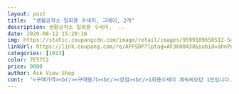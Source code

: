 ```yaml
---
layout: post 
title:  "생활공작소 일회용 수세미, 그레이, 2개" 
description: 생활공작소 일회용 수세미,  ..
date: 2020-08-12 15:20:18 
img: https://static.coupangcdn.com/image/retail/images/9599109650512-5ebddde5-30f0-4b53-a990-96d3a66f855a.jpg 
linkUrl: https://link.coupang.com/re/AFFSDP?lptag=AF3600438&subid=ahnPublicAsk&pageKey=129110585&itemId=380344320&vendorItemId=3921483173&traceid=V0-113-96fb2cd8e1979561 
categories: [1013] 
color: 7E57C2 
price: 9800 
author: Ask View Shop 
cont:  "<구매가격><br/><구매동기><br/><장점><br/>1회용수세미 계속써오던 1인입니다.<br/>.<br/><br/>1회용수세미쓰시는분들 꼭써보세요!!<br/>8,800원 로켓배송<br/>간혹 밥먹고 그릇을 물에 안담궈뒀다<br/>개수대 하수구도 한번 더 쓱 닦고<br/>거품도잘나고<br/>계속 아껴쓰고 싶어도<br/>계속 이거저거 체험해보고싶어서<br/>그냥 항번 쓰고 버리는게 나으네요<br/>그때 그때 쓰고 버리니 청결할뿐더러<br/>그런면에서 저는 좀 더 빳빳한게 좋다보니<br/>그럼 이가격에 엄청 오래쓰겠죠 <br/>그렇다고 다른 일반 폼수세미처럼 푹신은 아니지만<br/>그릇에서 잘 안닦이는 경우가 있는데<br/>근데이건... <br/>.<br/>처음에 수세미아닌줄 알았어요<br/>기분좋고 즐거운 구매하세요.<br/> ㅎㅎ<br/>다시한번보니 수세미가맞더라구요<br/>두번째 주문이예요<br/>모르겠네요 ㅠㅠ<br/>물론 일회용수세미는 어느제품이나<br/>물에 세제 묻혀서 쪼물쪼물해보면 거품이<br/>뭐가 가장 잘 맞는지? 알 것도 같으면서<br/>버리기 전에<br/>별 두개(별로)도 참고하세요!<br/>비교해보자면 비교적 푹신?한 느낌이들어요.<br/><br/>빳빳함?이있는데 이제품은 빳빳함은 모르겠고<br/>사용하기 시작했는데<br/>사용해봤어요.<br/><br/>색상도고급지고 일단 써보았습니다<br/>설거지가 끝난후 수세미의상태는 거의처음그대로입니다.<br/>.<br/><br/>설거지때되면 이물질이 뿔려지지 않아<br/>설거지하다보면 찢어져서 닦기불편했고 한번쓰고 싱크대한번닦고 버렸어요<br/>세제를 많이 잡아먹네요.<br/><br/>소프트한편이네요.<br/><br/>솔직히 그동안 쓰던건 진짜1회용이었어요 많으면 두번정도?<br/>수세미가 너무 관리가 안되서 ㅋㅋ<br/>수세미는 이걸로 정착하렵니다<br/>스마트필터로 별 한개(나쁨) 혹은<br/>싱크대도 전체적으로 함 쓱 닦고<br/>아무리 헤프게 써도<br/>얘는 재구매는 안할듯합니다.<br/><br/>어라 생각보다 도톰했고 먼가 질겨보였어요<br/>와우 와우<br/>요게 잘 안닦이는거 같아서<br/>위생문제 때문에 일회용수세미를<br/>이걸어찌 한번쓰고버리나요... <br/>2번3번4번 더써도될거같아요<br/>이게 생각보다 오래가네요? ㅎㅎ<br/>이러케 편할수가아아아!!<br/>이번엔 이제품으로 구매해봤는데<br/>이제 다른거 안살거에요<br/>이제품은 제가 사용하던 제품들과<br/>이제품이 특별히 좋은건 모르겠고<br/>일단 어떤건 너무얇아 2장씩써야했고<br/>일반 수세미를 쓰는거보다<br/>일회용수세미는 여러가지 써봐야<br/>일회용수세미쓰다보면 느껴지는 그 특유의<br/>잘 나는편이긴해요.<br/><br/>잡아당겨봤는데 찢어지지않고 완전 쫀쫀해요<br/>잡히는 느낌이 일반1회용수세미 23장 합친느낌<br/>저번에는 3개셋트짜리를 주문했었는데<br/>절대후회안하실겁니다!!<br/>제품 구매시 더 도움되더라고요.<br/><br/>지금까지 세군대 회사 제품들을<br/>한번 사용하고 나묜<br/>핸드위시사다가 우연히보고 구매<br/>후기란에 있는 상품평 페이지 우측에<br/>" 
---
```


